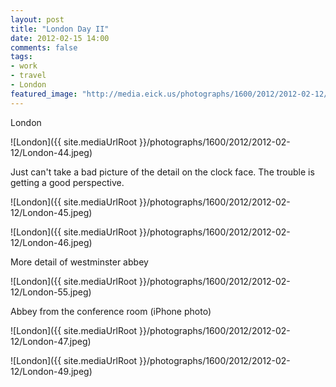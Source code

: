 ```yaml
---
layout: post
title: "London Day II"
date: 2012-02-15 14:00
comments: false
tags:
- work
- travel
- London
featured_image: "http://media.eick.us/photographs/1600/2012/2012-02-12/London-44.jpeg"
---
```

London

![London]({{ site.mediaUrlRoot }}/photographs/1600/2012/2012-02-12/London-44.jpeg)


Just can't take a bad picture of the detail on the clock face.  The trouble is getting a good perspective.

![London]({{ site.mediaUrlRoot }}/photographs/1600/2012/2012-02-12/London-45.jpeg)


![London]({{ site.mediaUrlRoot }}/photographs/1600/2012/2012-02-12/London-46.jpeg)


More detail of westminster abbey

![London]({{ site.mediaUrlRoot }}/photographs/1600/2012/2012-02-12/London-55.jpeg)


Abbey from the conference room (iPhone photo)

![London]({{ site.mediaUrlRoot }}/photographs/1600/2012/2012-02-12/London-47.jpeg)


![London]({{ site.mediaUrlRoot }}/photographs/1600/2012/2012-02-12/London-49.jpeg)

